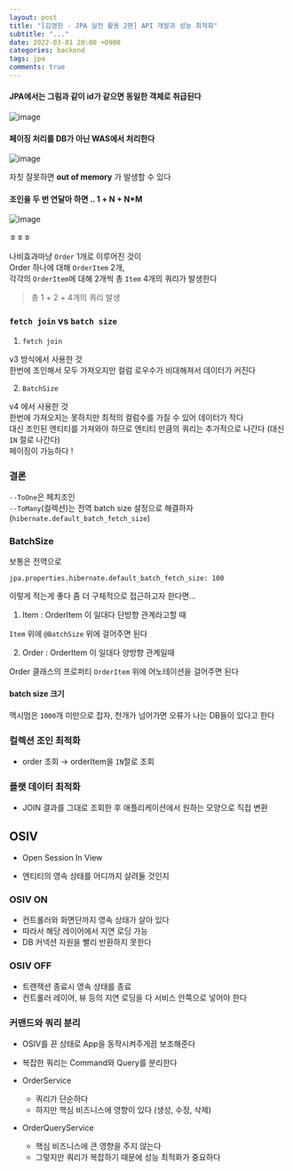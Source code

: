```yaml
---
layout: post
title: "[김영한 - JPA 실전 활용 2편] API 개발과 성능 최적화"
subtitle: "..."
date: 2022-03-01 20:00 +0900
categories: backend
tags: jpa
comments: true
---
```


#### JPA에서는 그림과 같이 id가 같으면 동일한 객체로 취급된다

![image](https://user-images.githubusercontent.com/66164361/156551814-b0f62a5e-a14b-4bdb-989e-f3eb0005e3b7.png)

#### 페이징 처리를 DB가 아닌 WAS에서 처리한다

![image](https://user-images.githubusercontent.com/66164361/156553666-fe4f4851-a4ef-46a6-8da7-f743b683bc5f.png)

자칫 잘못하면 **out of memory** 가 발생할 수 있다

#### 조인을 두 번 연달아 하면 .. 1 + N + N\*M

![image](https://user-images.githubusercontent.com/66164361/156557890-79efb3d7-6535-44ab-9f4b-5d360be70e86.png)

ㅎㅎㅎ

나비효과마냥 `Order` 1개로 이루어진 것이  
Order 하나에 대해 `OrderItem` 2개,  
각각의 `OrderItem`에 대해 2개씩 총 `Item` 4개의 쿼리가 발생한다

> 총 1 + 2 + 4개의 쿼리 발생

### `fetch join` vs `batch size`

1. `fetch join`

v3 방식에서 사용한 것  
한번에 조인해서 모두 가져오지만 컬럼 로우수가 비대해져서 데이터가 커진다

2. `BatchSize`

v4 에서 사용한 것  
한번에 가져오지는 못하지만 최적의 컬럼수를 가질 수 있어 데이터가 작다  
대신 조인된 엔티티를 가져와야 하므로 엔티티 만큼의 쿼리는 추가적으로 나간다 (대신 `IN` 절로 나간다)  
페이징이 가능하다 !

### 결론

`--ToOne`은 페치조인  
`--ToMany`(컬렉션)는 전역 batch size 설정으로 해결하자 (`hibernate.default_batch_fetch_size`)

### BatchSize

보통은 전역으로

```
jpa.properties.hibernate.default_batch_fetch_size: 100
```

이렇게 적는게 좋다 좀 더 구체적으로 접근하고자 한다면...

1. Item : OrderItem 이 일대다 단방향 관계라고할 때

`Item` 위에 `@BatchSize` 위에 걸어주면 된다

2. Order : OrderItem 이 일대다 양방향 관계일때

Order 클래스의 프로퍼티 `OrderItem` 위에 어노테이션을 걸어주면 된다

#### batch size 크기

맥시멈은 `1000`개 미만으로 잡자, 천개가 넘어가면 오류가 나는 DB들이 있다고 한다

### 컬렉션 조인 최적화

- order 조회 → orderItem을 `IN`절로 조회

### 플랫 데이터 최적화

- JOIN 결과를 그대로 조회한 후 애플리케이션에서 원하는 모양으로 직접 변환

## OSIV

- Open Session In View

- 엔티티의 영속 상태를 어디까지 살려둘 것인지

### OSIV ON

- 컨트롤러와 화면단까지 영속 상태가 살아 있다
- 따라서 해당 레이어에서 지연 로딩 가능
- DB 커넥션 자원을 빨리 반환하지 못한다

### OSIV OFF

- 트랜잭션 종료시 영속 상태를 종료
- 컨트롤러 레이어, 뷰 등의 지연 로딩을 다 서비스 안쪽으로 넣어야 한다

### 커맨드와 쿼리 분리

- OSIV를 끈 상태로 App을 동작시켜주게끔 보조해준다
- 복잡한 쿼리는 Command와 Query를 분리한다

- OrderService

  - 쿼리가 단순하다
  - 하지만 핵심 비즈니스에 영향이 있다 (생성, 수정, 삭제)

- OrderQueryService
  - 핵심 비즈니스에 큰 영향을 주지 않는다
  - 그렇지만 쿼리가 복잡하기 때문에 성능 최적화가 중요하다
